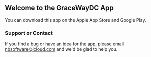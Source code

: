 ## Welcome to the GraceWayDC App

You can download this app on the Apple App Store and Google Play.

### Support or Contact

If you find a bug or have an idea for the app, please email nbsoftware@icloud.com and we'd be glad to help you.
